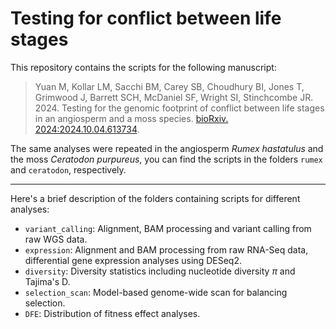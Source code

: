 # Testing for conflict between life stages

This repository contains the scripts for the following manuscript:

>Yuan M, Kollar LM, Sacchi BM, Carey SB, Choudhury BI, Jones T, Grimwood J, Barrett SCH, McDaniel SF, Wright SI, Stinchcombe JR. 2024. Testing for the genomic footprint of conflict between life stages in an angiosperm and a moss species. [bioRxiv. 2024:2024.10.04.613734](https://www.biorxiv.org/content/10.1101/2024.10.04.613734v1). 

The same analyses were repeated in the angiosperm *Rumex hastatulus* and the moss *Ceratodon purpureus*, you can find the scripts in the folders `rumex` and `ceratodon`, respectively.

---

Here's a brief description of the folders containing scripts for different analyses:

* `variant_calling`: Alignment, BAM processing and variant calling from raw WGS data.
* `expression`: Alignment and BAM processing from raw RNA-Seq data, differential gene expression analyses using DESeq2.
* `diversity`: Diversity statistics including nucleotide diversity $\pi$ and Tajima's D.
* `selection_scan`: Model-based genome-wide scan for balancing selection.
* `DFE`: Distribution of fitness effect analyses.